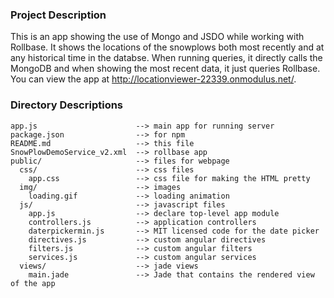 ### Project Description
This is an app showing the use of Mongo and JSDO while working with Rollbase. It shows the locations of the snowplows both most recently and at any historical time in the databse. When running queries, it directly calls the MongoDB and when showing the most recent data, it just queries Rollbase. You can view the app at http://locationviewer-22339.onmodulus.net/.

### Directory Descriptions

    app.js                      --> main app for running server
    package.json                --> for npm
    README.md                   --> this file
    SnowPlowDemoService_v2.xml  --> rollbase app
    public/                     --> files for webpage
      css/                      --> css files
        app.css                 --> css file for making the HTML pretty
      img/                      --> images
        loading.gif             --> loading animation
      js/                       --> javascript files
        app.js                  --> declare top-level app module
        controllers.js          --> application controllers
        daterpickermin.js       --> MIT licensed code for the date picker
        directives.js           --> custom angular directives
        filters.js              --> custom angular filters
        services.js             --> custom angular services
      views/                    --> jade views
        main.jade               --> Jade that contains the rendered view of the app